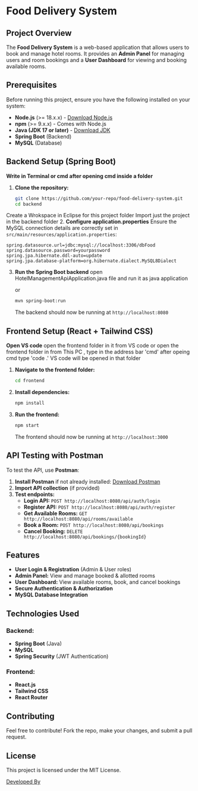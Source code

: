 # Food Delivery System 

## Project Overview
The **Food Delivery System** is a web-based application that allows users to book and manage hotel rooms. It provides an **Admin Panel** for managing users and room bookings and a **User Dashboard** for viewing and booking available rooms.

## Prerequisites
Before running this project, ensure you have the following installed on your system:

- **Node.js** (>= 18.x.x) - [Download Node.js](https://nodejs.org/)
- **npm** (>= 9.x.x) - Comes with Node.js
- **Java (JDK 17 or later)** - [Download JDK](https://adoptopenjdk.net/)
- **Spring Boot** (Backend)
- **MySQL** (Database)

## Backend Setup (Spring Boot)

**Write in Terminal or cmd after opening cmd inside a folder**
1. **Clone the repository:**
   ```bash
   git clone https://github.com/your-repo/food-delivery-system.git
   cd backend
   ```
Create a Wrokspace in Eclipse for this project folder
Import just the project in the backend folder 
2. **Configure application.properties**
   Ensure the MySQL connection details are correctly set in `src/main/resources/application.properties`:

   ```properties
   spring.datasource.url=jdbc:mysql://localhost:3306/dbFood
   spring.datasource.password=yourpassword
   spring.jpa.hibernate.ddl-auto=update
   spring.jpa.database-platform=org.hibernate.dialect.MySQL8Dialect
   ```

3. **Run the Spring Boot backend**
open HotelManagementApiApplication.java file and run it as java application

   or 
   
      ```bash
   mvn spring-boot:run
   ```
   The backend should now be running at `http://localhost:8080`

## Frontend Setup (React + Tailwind CSS)
**Open VS code** open the frontend folder in it from VS code
 or 
open the frontend folder in from This PC , type in the address bar 'cmd' after opeing cmd type 'code .' VS code will be opened in that folder

1. **Navigate to the frontend folder:**
   ```bash
   cd frontend
   ```

2. **Install dependencies:**
   ```bash
   npm install
   ```

3. **Run the frontend:**
   ```bash
   npm start
   ```
   The frontend should now be running at `http://localhost:3000`

## API Testing with Postman
To test the API, use **Postman**:
1. **Install Postman** if not already installed: [Download Postman](https://www.postman.com/downloads/)
2. **Import API collection** (if provided)
3. **Test endpoints:**
   - **Login API:** `POST http://localhost:8080/api/auth/login`
   - **Register API:** `POST http://localhost:8080/api/auth/register`
   - **Get Available Rooms:** `GET http://localhost:8080/api/rooms/available`
   - **Book a Room:** `POST http://localhost:8080/api/bookings`
   - **Cancel Booking:** `DELETE http://localhost:8080/api/bookings/{bookingId}`

## Features
- **User Login & Registration** (Admin & User roles)
- **Admin Panel:** View and manage booked & allotted rooms
- **User Dashboard:** View available rooms, book, and cancel bookings
- **Secure Authentication & Authorization**
- **MySQL Database Integration**

## Technologies Used
### Backend:
- **Spring Boot** (Java)
- **MySQL**
- **Spring Security** (JWT Authentication)

### Frontend:
- **React.js**
- **Tailwind CSS**
- **React Router**

## Contributing
Feel free to contribute! Fork the repo, make your changes, and submit a pull request.

## License
This project is licensed under the MIT License.


[Developed By](https://github.com/SkAfzal-04)
